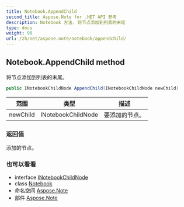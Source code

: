 ```yaml
---
title: Notebook.AppendChild
second_title: Aspose.Note for .NET API 参考
description: Notebook 方法. 将节点添加到列表的末尾
type: docs
weight: 90
url: /zh/net/aspose.note/notebook/appendchild/
---
```

## Notebook.AppendChild method

将节点添加到列表的末尾。

```csharp
public INotebookChildNode AppendChild(INotebookChildNode newChild)
```

| 范围 | 类型 | 描述 |
| --- | --- | --- |
| newChild | INotebookChildNode | 要添加的节点。 |

### 返回值

添加的节点。

### 也可以看看

* interface [INotebookChildNode](../../inotebookchildnode/)
* class [Notebook](../)
* 命名空间 [Aspose.Note](../../notebook/)
* 部件 [Aspose.Note](../../../)


